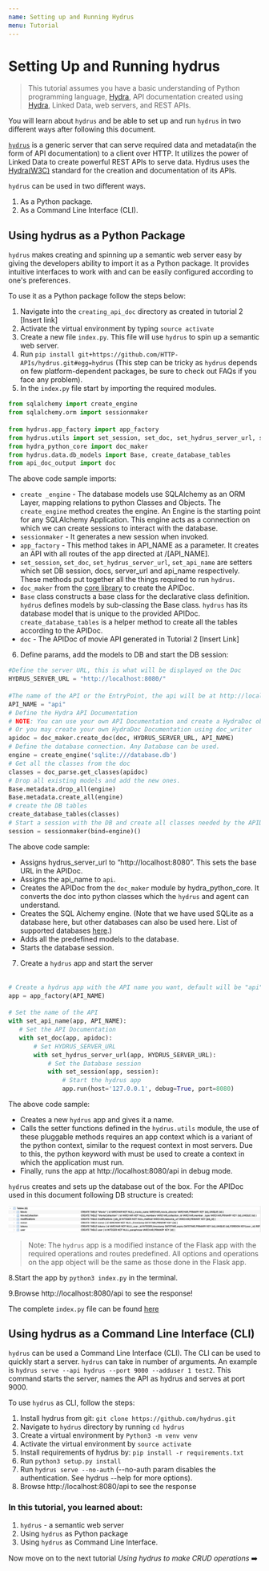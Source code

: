 ```yaml
---
name: Setting up and Running Hydrus
menu: Tutorial
---
```


# Setting Up and Running hydrus

> This tutorial assumes you have a basic understanding of Python programming language, [Hydra](http://www.hydra-cg.com/spec/latest/core/), API documentation created using [Hydra](http://www.hydra-cg.com/spec/latest/core/), Linked Data, web servers, and REST APIs.

You will learn about `hydrus` and be able to set up and run `hydrus` in two different ways after following this document.

[`hydrus`](https://github.com/HTTP-APIs/hydrus) is a generic server that can serve required data and metadata(in the form of API documentation) to a client over HTTP. It utilizes the power of Linked Data to create powerful REST APIs to serve data. Hydrus uses the [Hydra(W3C)](http://www.hydra-cg.com/spec/latest/core/) standard for the creation and documentation of its APIs.

`hydrus` can be used in two different ways.

1. As a Python package.
2. As a Command Line Interface (CLI).

## Using hydrus as a Python Package

`hydrus` makes creating and spinning up a semantic web server easy by giving the developers ability to import it as a Python package. It provides intuitive interfaces to work with and can be easily configured according to one's preferences.

To use it as a Python package follow the steps below:

1. Navigate into the `creating_api_doc` directory as created in tutorial 2 [Insert link]
2. Activate the virtual environment by typing `source activate`
3. Create a new file `index.py`. This file will use `hydrus` to spin up a semantic web server.
4. Run `pip install git+https://github.com/HTTP-APIs/hydrus.git#egg=hydrus` (This step can be tricky as `hydrus` depends on few platform-dependent packages, be sure to check out FAQs if you face any problem).
5. In the `index.py` file start by importing the required modules.

```Python
from sqlalchemy import create_engine
from sqlalchemy.orm import sessionmaker

from hydrus.app_factory import app_factory
from hydrus.utils import set_session, set_doc, set_hydrus_server_url, set_api_name
from hydra_python_core import doc_maker
from hydrus.data.db_models import Base, create_database_tables
from api_doc_output import doc
```

The above code sample imports:

- `create _engine` - The database models use SQLAlchemy as an ORM Layer, mapping relations to python Classes and Objects. The `create_engine` method creates the engine. An Engine is the starting point for any SQLAlchemy Application. This engine acts as a connection on which we can create sessions to interact with the database.
- `sessionmaker` - It generates a new session when invoked.
- `app_factory` - This method takes in API_NAME as a parameter. It creates an API with all routes of the app directed at /[API_NAME].
- `set_session`, `set_doc`, `set_hydrus_server_url`, `set_api_name` are setters which set DB session, docs, server_url and api_name respectively. These methods put together all the things required to run `hydrus`.
- `doc_maker` from the [core library](https://github.com/HTTP-APIs/hydra-python-core) to create the APIDoc.
- `Base` class constructs a base class for the declarative class definition.
  `hydrus` defines models by sub-classing the Base class. `hydrus` has its database model that is unique to the provided APIDoc. `create_database_tables` is a helper method to create all the tables according to the APIDoc.
- `doc` - The APIDoc of movie API generated in Tutorial 2 [Insert Link]

6. Define params, add the models to DB and start the DB session:

```python
#Define the server URL, this is what will be displayed on the Doc
HYDRUS_SERVER_URL = "http://localhost:8080/"

#The name of the API or the EntryPoint, the api will be at http://localhost/<API_NAME>
API_NAME = "api"
# Define the Hydra API Documentation
# NOTE: You can use your own API Documentation and create a HydraDoc object using doc_maker
# Or you may create your own HydraDoc Documentation using doc_writer
apidoc = doc_maker.create_doc(doc, HYDRUS_SERVER_URL, API_NAME)
# Define the database connection. Any Database can be used.
engine = create_engine('sqlite:///database.db')
# Get all the classes from the doc
classes = doc_parse.get_classes(apidoc)
# Drop all existing models and add the new ones.
Base.metadata.drop_all(engine)
Base.metadata.create_all(engine)
# create the DB tables
create_database_tables(classes)
# Start a session with the DB and create all classes needed by the APIDoc
session = sessionmaker(bind=engine)()
```

The above code sample:

- Assigns hydrus_server_url to “http://localhost:8080”. This sets the base URL in the APIDoc.
- Assigns the api_name to `api`.
- Creates the APIDoc from the `doc_maker` module by hydra_python_core. It converts the doc into python classes which the `hydrus` and agent can understand.
- Creates the SQL Alchemy engine. (Note that we have used SQLite as a database here, but other databases can also be used here. List of supported databases [here](https://docs.sqlalchemy.org/en/13/orm/tutorial.html).)
- Adds all the predefined models to the database.
- Starts the database session.

7. Create a `hydrus` app and start the server

```python

# Create a hydrus app with the API name you want, default will be "api"
app = app_factory(API_NAME)

# Set the name of the API
with set_api_name(app, API_NAME):
   # Set the API Documentation
   with set_doc(app, apidoc):
       # Set HYDRUS_SERVER_URL
       with set_hydrus_server_url(app, HYDRUS_SERVER_URL):
           # Set the Database session
           with set_session(app, session):
               # Start the hydrus app
               app.run(host='127.0.0.1', debug=True, port=8080)
```

The above code sample:

- Creates a new `hydrus` app and gives it a name.
- Calls the setter functions defined in the `hydrus.utils` module, the use of these pluggable methods requires an app context which is a variant of the python context, similar to the request context in most servers. Due to this, the python keyword with must be used to create a context in which the application must run.
- Finally, runs the app at http://localhost:8080/api in debug mode.

`hydrus` creates and sets up the database out of the box. For the APIDoc used in this document following DB structure is created:

![DB](../../../static/images/db-structure.png)

> Note: The `hydrus` app is a modified instance of the Flask app with the required operations and routes predefined. All options and operations on the app object will be the same as those done in the Flask app.

8.Start the app by `python3 index.py` in the terminal.

9.Browse http://localhost:8080/api to see the response!

The complete `index.py` file can be found [here](https://gist.github.com/priyanshunayan/a2de41705aaf9fd0e43508ef12a916f4)

## Using hydrus as a Command Line Interface (CLI)

`hydrus` can be used a Command Line Interface (CLI). The CLI can be used to quickly start a server. `hydrus` can take in number of arguments. An example is `hydrus serve --api hydrus --port 9000 --adduser 1 test2`. This command starts the server, names the API as hydrus and serves at port 9000.

To use `hydrus` as CLI, follow the steps:

1. Install hydrus from git: `git clone https://github.com/hydrus.git`
2. Navigate to `hydrus` directory by running `cd hydrus`
3. Create a virtual environment by `Python3 -m venv venv`
4. Activate the virtual environment by `source activate`
5. Install requirements of hydrus by: `pip install -r requirements.txt` <!-- Or install by poetry -->
6. Run `python3 setup.py install`
7. Run `hydrus serve --no-auth` (--no-auth param disables the authentication. See hydrus --help for more options).
8. Browse http://localhost:8080/api to see the response

### In this tutorial, you learned about:

1. `hydrus` - a semantic web server
2. Using `hydrus` as Python package
3. Using `hydrus` as Command Line Interface.

Now move on to the next tutorial _Using hydrus to make CRUD operations_ ➡️
